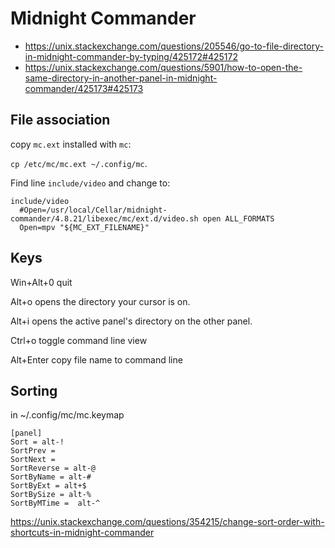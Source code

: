 # Midnight Commander

- https://unix.stackexchange.com/questions/205546/go-to-file-directory-in-midnight-commander-by-typing/425172#425172
- https://unix.stackexchange.com/questions/5901/how-to-open-the-same-directory-in-another-panel-in-midnight-commander/425173#425173

## File association

copy `mc.ext` installed with `mc`:

`cp /etc/mc/mc.ext ~/.config/mc`.

Find line `include/video` and change to:

```
include/video
  #Open=/usr/local/Cellar/midnight-commander/4.8.21/libexec/mc/ext.d/video.sh open ALL_FORMATS
  Open=mpv "${MC_EXT_FILENAME}"
```

## Keys

Win+Alt+0 quit

Alt+o opens the directory your cursor is on.

Alt+i opens the active panel's directory on the other panel.

Ctrl+o toggle command line view

Alt+Enter copy file name to command line

## Sorting

in ~/.config/mc/mc.keymap

```
[panel]
Sort = alt-!
SortPrev =
SortNext =
SortReverse = alt-@
SortByName = alt-#
SortByExt = alt+$
SortBySize = alt-%
SortByMTime =  alt-^
```

https://unix.stackexchange.com/questions/354215/change-sort-order-with-shortcuts-in-midnight-commander
